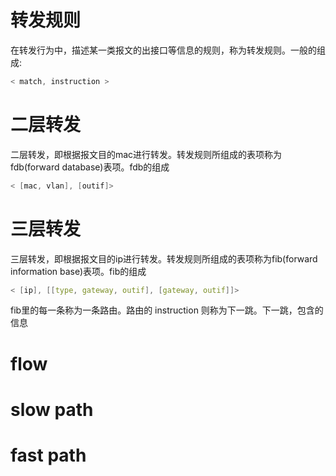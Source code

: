 # 转发规则
在转发行为中，描述某一类报文的出接口等信息的规则，称为转发规则。一般的组成:
``` c
< match, instruction >
```
# 二层转发
二层转发，即根据报文目的mac进行转发。转发规则所组成的表项称为fdb(forward database)表项。fdb的组成
```c
< [mac, vlan], [outif]>
```

# 三层转发
三层转发，即根据报文目的ip进行转发。转发规则所组成的表项称为fib(forward information base)表项。fib的组成
```c
< [ip], [[type, gateway, outif], [gateway, outif]]>
```
fib里的每一条称为一条路由。路由的 instruction 则称为下一跳。下一跳，包含的信息


# flow

# slow path

# fast path